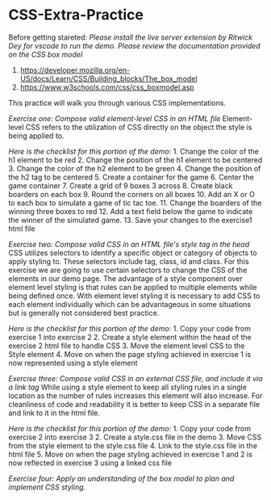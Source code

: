 # CSS-Extra-Practice

Before getting stareted:
*Please install the live server extension by Ritwick Dey for vscode to run the demo.*
*Please review the documentation provided on the CSS box model*
1. https://developer.mozilla.org/en-US/docs/Learn/CSS/Building_blocks/The_box_model
2. https://www.w3schools.com/css/css_boxmodel.asp

This practice will walk you through various CSS implementations.

*Exercise one: Compose valid element-level CSS in an HTML file*
Element-level CSS refers to the utilization of CSS directly on the object the style is being applied to.

*Here is the checklist for this portion of the demo:*
    1.	Change the color of the h1 element to be red
    2.	Change the position of the h1 element to be centered
    3.	Change the color of the h2 element to be green
    4.	Change the position of the h2 tag to be centered
    5.	Create a container for the game
    6.	Center the game container
    7.	Create a grid of 9 boxes 3 across
    8.	Create black boarders on each box
    9.	Round the corners on all boxes
    10.	Add an X or O to each box to simulate a game of tic tac toe.
    11.	Change the boarders of the winning three boxes to red
    12.	Add a text field below the game to indicate the winner of the simulated game.
    13.	Save your changes to the exercise1 html file





*Exercise two: Compose valid CSS in an HTML file's style tag in the head*
CSS utilizes selectors to identify a specific object or category of objects to apply styling to. These selectors include tag, class, id and class. For this exercise we are going to use certain selectors to change the CSS of the elements in our demo page. 
The advantage of a style component over element level styling is that rules can be applied to multiple elements while being defined once. With element level styling it is necessary to add CSS to each element individually which can be advantageous in some situations but is generally not considered best practice.

*Here is the checklist for this portion of the demo:*
    1.  Copy your code from exercise 1 into exercise 2
    2.	Create a style element within the head of the exercise 2 html file to handle CSS
    3.	Move the element level CSS to the Style element
    4.	Move on when the page styling achieved in exercise 1 is now represented  using a style element


*Exercise three: Compose valid CSS in an external CSS file, and include it via a link tag*
While using a style element to keep all styling rules in a single location as the number of rules increases this element will also increase. For cleanliness of code and readability it is better to keep CSS in a separate file and link to it in the html file.

*Here is the checklist for this portion of the demo:*
    1.  Copy your code from exercise 2 into exercise 3
    2.	Create a style.css file in the demo
    3.	Move CSS from the style element to the style.css file
    4.	Link to the style.css file in the html file 
    5.	Move on when the page styling achieved in exercise 1 and 2 is now reflected in exercise 3 using a linked css file

*Exercise four: Apply an understanding of the box model to plan and implement CSS styling.*
